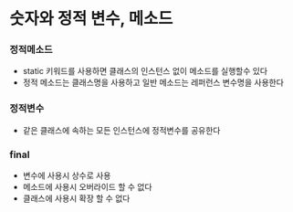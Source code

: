# 숫자와 정적 변수, 메소드

### 정적메소드
- static 키워드를 사용하면 클래스의 인스턴스 없이 메소드를 실행할수 있다
- 정적 메소드는 클래스명을 사용하고 일반 메소드는 레퍼런스 변수명을 사용한다

### 정적변수
- 같은 클래스에 속하는 모든 인스턴스에 정적변수를 공유한다

### final
- 변수에 사용시 상수로 사용
- 메소드에 사용시 오버라이드 할 수 없다
- 클래스에 사용시 확장 할 수 없다